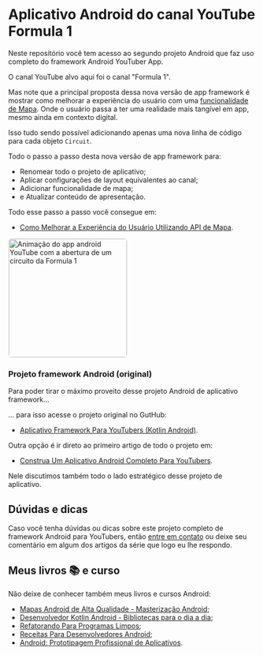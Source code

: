 

# Aplicativo Android do canal YouTube Formula 1

Neste repositório você tem acesso ao segundo projeto Android que faz uso completo do framework Android YouTuber App.

O canal YouTube alvo aqui foi o canal "Formula 1".

Mas note que a principal proposta dessa nova versão de app framework é mostrar como melhorar a experiência do usuário com uma [funcionalidade de Mapa](https://www.thiengo.com.br/livro-mapas-android-de-alta-qualidade). Onde o usuário passa a ter uma realidade mais tangível em app, mesmo ainda em contexto digital.

Isso tudo sendo possível adicionando apenas uma nova linha de código para cada objeto `Circuit`.

Todo o passo a passo desta nova versão de app framework para:

- Renomear todo o projeto de aplicativo;
- Aplicar configurações de layout equivalentes ao canal;
- Adicionar funcionalidade de mapa;
- e Atualizar conteúdo de apresentação.

Todo esse passo a passo você consegue em:

- [Como Melhorar a Experiência do Usuário Utilizando API de Mapa](https://www.thiengo.com.br/como-melhorar-a-experiencia-do-usuario-utilizando-api-de-mapa). 

<img src="https://www.thiengo.com.br/img/post/normal/u08fkk4vqfhfm6rderer500i80538a34a2a4759b17892571c14ddc6679.gif" width="240" alt="Animação do app android YouTube com a abertura de um circuito da Formula 1" style="border: 1px solid #efefef; border-radius: 6px;">

### Projeto framework Android (original)

Para poder tirar o máximo proveito desse projeto Android de aplicativo framework...

... para isso acesse o projeto original no GutHub:

- [Aplicativo Framework Para YouTubers (Kotlin Android)](https://github.com/viniciusthiengo/aplicativo-android-para-canais-do-youtube).

Outra opção é ir direto ao primeiro artigo de todo o projeto em:

- [Construa Um Aplicativo Android Completo Para YouTubers](https://www.thiengo.com.br/construa-um-aplicativo-android-completo-para-youtubers-parte-1).

Nele discutimos também todo o lado estratégico desse projeto de aplicativo.

## Dúvidas e dicas

Caso você tenha dúvidas ou dicas sobre este projeto completo de framework Android para YouTubers, então [entre em contato](https://www.thiengo.com.br/contato) ou deixe seu comentário em algum dos artigos da série que logo eu lhe respondo.

## Meus livros 📚 e curso

Não deixe de conhecer também meus livros e cursos Android:

- [Mapas Android de Alta Qualidade - Masterização Android](https://www.thiengo.com.br/livro-mapas-android-de-alta-qualidade);
- [Desenvolvedor Kotlin Android - Bibliotecas para o dia a dia](https://www.thiengo.com.br/livro-desenvolvedor-kotlin-android);
- [Refatorando Para Programas Limpos](https://www.thiengo.com.br/livro-refatorando-para-programas-limpos);
- [Receitas Para Desenvolvedores Android](https://www.thiengo.com.br/livro-receitas-para-desenvolvedores-android);
- [Android: Prototipagem Profissional de Aplicativos](https://www.udemy.com/course/android-prototipagem-profissional-de-aplicativos/?locale=pt_BR&persist_locale=).
